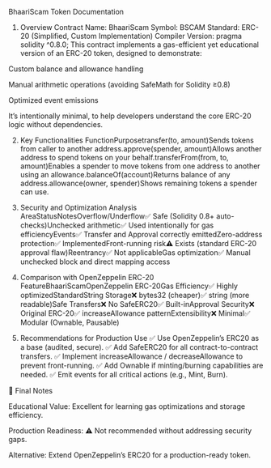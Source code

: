 BhaariScam Token Documentation
1. Overview
Contract Name: BhaariScam
Symbol: BSCAM
Standard: ERC-20 (Simplified, Custom Implementation)
Compiler Version: pragma solidity ^0.8.0;
This contract implements a gas-efficient yet educational version of an ERC-20 token, designed to demonstrate:


Custom balance and allowance handling


Manual arithmetic operations (avoiding SafeMath for Solidity ≥0.8)


Optimized event emissions


It’s intentionally minimal, to help developers understand the core ERC-20 logic without dependencies.

2. Key Functionalities
FunctionPurposetransfer(to, amount)Sends tokens from caller to another address.approve(spender, amount)Allows another address to spend tokens on your behalf.transferFrom(from, to, amount)Enables a spender to move tokens from one address to another using an allowance.balanceOf(account)Returns balance of any address.allowance(owner, spender)Shows remaining tokens a spender can use.

3. Security and Optimization Analysis
AreaStatusNotesOverflow/Underflow✅ Safe (Solidity 0.8+ auto-checks)Unchecked arithmetic✅ Used intentionally for gas efficiencyEvents✅ Transfer and Approval correctly emittedZero-address protection✅ ImplementedFront-running risk⚠ Exists (standard ERC-20 approval flaw)Reentrancy✅ Not applicableGas optimization✅ Manual unchecked block and direct mapping access

4. Comparison with OpenZeppelin ERC-20
FeatureBhaariScamOpenZeppelin ERC-20Gas Efficiency✅ Highly optimizedStandardString Storage❌ bytes32 (cheaper)✅ string (more readable)Safe Transfers❌ No SafeERC20✅ Built-inApproval Security❌ Original ERC-20✅ increaseAllowance patternExtensibility❌ Minimal✅ Modular (Ownable, Pausable)

5. Recommendations for Production Use
✅ Use OpenZeppelin’s ERC20 as a base (audited, secure).
✅ Add SafeERC20 for all contract-to-contract transfers.
✅ Implement increaseAllowance / decreaseAllowance to prevent front-running.
✅ Add Ownable if minting/burning capabilities are needed.
✅ Emit events for all critical actions (e.g., Mint, Burn).

🧠 Final Notes


Educational Value: Excellent for learning gas optimizations and storage efficiency.


Production Readiness: ⚠ Not recommended without addressing security gaps.


Alternative: Extend OpenZeppelin’s ERC20 for a production-ready token.

